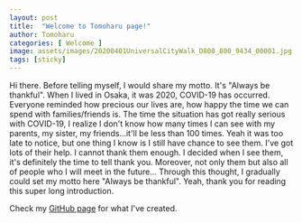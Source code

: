 ```yaml
---
layout: post
title:  "Welcome to Tomoharu page!"
author: Tomoharu
categories: [ Welcome ]
image: assets/images/20200401UniversalCityWalk_D800_800_9434_00001.jpg
tags: [sticky]
---
```

Hi there. Before telling myself, I would share my motto. It's "Always be thankful". When I lived in Osaka, it was 2020, COVID-19 has occurred. Everyone reminded how precious our lives are, how happy the time we can spend with families/friends is. The time the situation has got really serious with COVID-19, I realize I don't know how many times I can see with my parents, my sister, my friends...it'll be less than 100 times. Yeah it was too late to notice, but one thing I know is I still have chance to see them. I've got lots of their help. I cannot thank them enough. I decided when I see them, it's definitely the time to tell thank you. Moreover, not only them but also all of people who I will meet in the future... Through this thought, I gradually could set my motto here "Always be thankful". Yeah, thank you for reading this super long introduction.


Check my [GitHub page][github-page] for what I've created.

[github-page]: https://github.com/Toxumuharu

